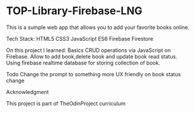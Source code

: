 # TOP-Library-Firebase-LNG

This is a sumple web app that allows you to add your favorite books online.

Tech Stack:
HTML5
CSS3
JavaScript ES6
Firebase Firestore

On this project I learned:
    Basics CRUD operations via JavaScript on Firebase.
    Allow to add book,delete book and update book read status.
    Using firebase realtime database for storing collection of book.

Todo
    Change the prompt to something more UX friendly on book status change

Acknowledgment

This project is part of TheOdinProject curriculum
